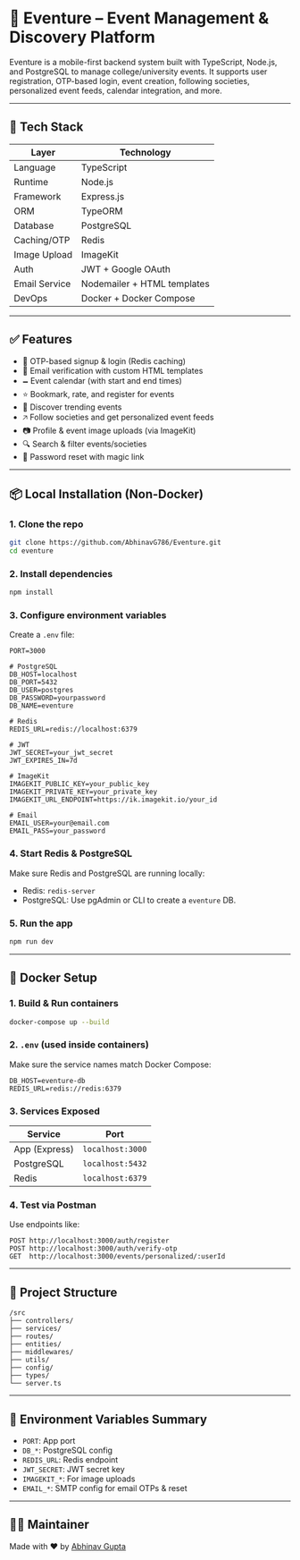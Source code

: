 # 🎉 Eventure – Event Management & Discovery Platform

Eventure is a mobile-first backend system built with TypeScript, Node.js, and PostgreSQL to manage college/university events. It supports user registration, OTP-based login, event creation, following societies, personalized event feeds, calendar integration, and more.

---

## 🚀 Tech Stack

| Layer         | Technology                  |
| ------------- | --------------------------- |
| Language      | TypeScript                  |
| Runtime       | Node.js                     |
| Framework     | Express.js                  |
| ORM           | TypeORM                     |
| Database      | PostgreSQL                  |
| Caching/OTP   | Redis                       |
| Image Upload  | ImageKit                    |
| Auth          | JWT + Google OAuth          |
| Email Service | Nodemailer + HTML templates |
| DevOps        | Docker + Docker Compose     |

---

## ✅ Features

* 🔐 OTP-based signup & login (Redis caching)
* 📧 Email verification with custom HTML templates
* 🗕️ Event calendar (with start and end times)
* ⭐ Bookmark, rate, and register for events
* 📍 Discover trending events
* 🡥 Follow societies and get personalized event feeds
* 📷 Profile & event image uploads (via ImageKit)
* 🔍 Search & filter events/societies
* 🔄 Password reset with magic link

---

## 📦 Local Installation (Non-Docker)

### 1. Clone the repo

```bash
git clone https://github.com/AbhinavG786/Eventure.git
cd eventure
```

### 2. Install dependencies

```bash
npm install
```

### 3. Configure environment variables

Create a `.env` file:

```env
PORT=3000

# PostgreSQL
DB_HOST=localhost
DB_PORT=5432
DB_USER=postgres
DB_PASSWORD=yourpassword
DB_NAME=eventure

# Redis
REDIS_URL=redis://localhost:6379

# JWT
JWT_SECRET=your_jwt_secret
JWT_EXPIRES_IN=7d

# ImageKit
IMAGEKIT_PUBLIC_KEY=your_public_key
IMAGEKIT_PRIVATE_KEY=your_private_key
IMAGEKIT_URL_ENDPOINT=https://ik.imagekit.io/your_id

# Email
EMAIL_USER=your@email.com
EMAIL_PASS=your_password
```

### 4. Start Redis & PostgreSQL

Make sure Redis and PostgreSQL are running locally:

* Redis: `redis-server`
* PostgreSQL: Use pgAdmin or CLI to create a `eventure` DB.

### 5. Run the app

```bash
npm run dev
```

---

## 🐳 Docker Setup

### 1. Build & Run containers

```bash
docker-compose up --build
```

### 2. `.env` (used inside containers)

Make sure the service names match Docker Compose:

```env
DB_HOST=eventure-db
REDIS_URL=redis://redis:6379
```

### 3. Services Exposed

| Service       | Port             |
| ------------- | ---------------- |
| App (Express) | `localhost:3000` |
| PostgreSQL    | `localhost:5432` |
| Redis         | `localhost:6379` |

### 4. Test via Postman

Use endpoints like:

```
POST http://localhost:3000/auth/register
POST http://localhost:3000/auth/verify-otp
GET  http://localhost:3000/events/personalized/:userId
```

---

## 📁 Project Structure

```
/src
├── controllers/
├── services/
├── routes/
├── entities/
├── middlewares/
├── utils/
├── config/
├── types/
└── server.ts
```

---

## 🔑 Environment Variables Summary

* `PORT`: App port
* `DB_*`: PostgreSQL config
* `REDIS_URL`: Redis endpoint
* `JWT_SECRET`: JWT secret key
* `IMAGEKIT_*`: For image uploads
* `EMAIL_*`: SMTP config for email OTPs & reset

---


## 👨‍💻 Maintainer

Made with ❤️ by [Abhinav Gupta](https://github.com/AbhinavG786/Eventure)
